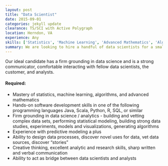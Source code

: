 ```yaml
---
layout: post
title: "Data Scientist"
date: 2015-09-01
categories: jekyll update
clearance: TS/SCI with Active Polygraph
location: Herndon, VA
experience: Any
skills: ['Statistics', 'Machine Learning', 'Advanced Mathematics', 'Algorithm Development', 'Software Engineering', 'Java', 'Scala', 'Python', 'R', 'SQL', 'Data Analysis / Design / Modeling / Visualization']
summary: We are looking to hire a handful of data scientists for a small team that is working on an important, high-impact, big data program in the Intelligence Community.
---
```


Our ideal candidate has a firm grounding in data science and is a strong communicator, comfortable interacting with fellow data scientists, the customer, and analysts.  

#### Required:

* Mastery of statistics, machine learning, algorithms, and advanced mathematics
* Hands-on software development skills in one of the following programming languages Java, Scala, Python, R, SQL, or similar
* Firm grounding in data science / analytics - building and vetting complex data sets, performing statistical modeling, building strong data studies, experiments, models and visualizations, generating algorithms
* Experience with predictive modeling a plus
* Ability to design data processes, discover novel uses for data, vet data sources, discover “stories”
* Creative thinking, excellent analytic and research skills, sharp written and verbal communication
* Ability to act as bridge between data scientists and analysts